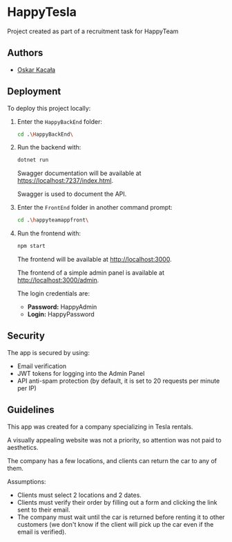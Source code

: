 # HappyTesla

Project created as part of a recruitment task for HappyTeam

## Authors

- [Oskar Kacała](https://www.linkedin.com/in/oskar-kacała-b986b5267/)

## Deployment

To deploy this project locally:

1. Enter the `HappyBackEnd` folder:
    ```bash
    cd .\HappyBackEnd\
    ```
2. Run the backend with:
    ```bash
    dotnet run
    ```
    Swagger documentation will be available at [https://localhost:7237/index.html](https://localhost:7237/index.html).

    Swagger is used to document the API.

3. Enter the `FrontEnd` folder in another command prompt:
    ```bash
    cd .\happyteamappfront\
    ```
4. Run the frontend with:
    ```bash
    npm start
    ```
    The frontend will be available at [http://localhost:3000](http://localhost:3000).

    The frontend of a simple admin panel is available at [http://localhost:3000/admin](http://localhost:3000/admin).

    The login credentials are:
    - **Password:** HappyAdmin
    - **Login:** HappyPassword

## Security

The app is secured by using:
- Email verification
- JWT tokens for logging into the Admin Panel
- API anti-spam protection (by default, it is set to 20 requests per minute per IP)

## Guidelines

This app was created for a company specializing in Tesla rentals.

A visually appealing website was not a priority, so attention was not paid to aesthetics.

The company has a few locations, and clients can return the car to any of them.

Assumptions:

- Clients must select 2 locations and 2 dates.
- Clients must verify their order by filling out a form and clicking the link sent to their email.
- The company must wait until the car is returned before renting it to other customers (we don't know if the client will pick up the car even if the email is verified).
